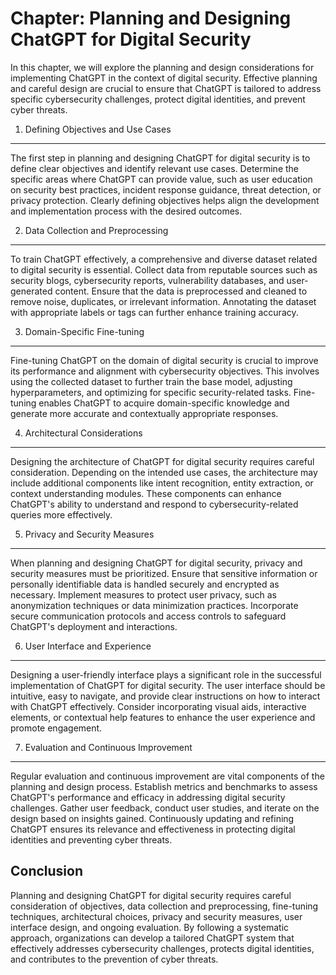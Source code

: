 Chapter: Planning and Designing ChatGPT for Digital Security
============================================================

In this chapter, we will explore the planning and design considerations for implementing ChatGPT in the context of digital security. Effective planning and careful design are crucial to ensure that ChatGPT is tailored to address specific cybersecurity challenges, protect digital identities, and prevent cyber threats.

1. Defining Objectives and Use Cases
------------------------------------

The first step in planning and designing ChatGPT for digital security is to define clear objectives and identify relevant use cases. Determine the specific areas where ChatGPT can provide value, such as user education on security best practices, incident response guidance, threat detection, or privacy protection. Clearly defining objectives helps align the development and implementation process with the desired outcomes.

2. Data Collection and Preprocessing
------------------------------------

To train ChatGPT effectively, a comprehensive and diverse dataset related to digital security is essential. Collect data from reputable sources such as security blogs, cybersecurity reports, vulnerability databases, and user-generated content. Ensure that the data is preprocessed and cleaned to remove noise, duplicates, or irrelevant information. Annotating the dataset with appropriate labels or tags can further enhance training accuracy.

3. Domain-Specific Fine-tuning
------------------------------

Fine-tuning ChatGPT on the domain of digital security is crucial to improve its performance and alignment with cybersecurity objectives. This involves using the collected dataset to further train the base model, adjusting hyperparameters, and optimizing for specific security-related tasks. Fine-tuning enables ChatGPT to acquire domain-specific knowledge and generate more accurate and contextually appropriate responses.

4. Architectural Considerations
-------------------------------

Designing the architecture of ChatGPT for digital security requires careful consideration. Depending on the intended use cases, the architecture may include additional components like intent recognition, entity extraction, or context understanding modules. These components can enhance ChatGPT's ability to understand and respond to cybersecurity-related queries more effectively.

5. Privacy and Security Measures
--------------------------------

When planning and designing ChatGPT for digital security, privacy and security measures must be prioritized. Ensure that sensitive information or personally identifiable data is handled securely and encrypted as necessary. Implement measures to protect user privacy, such as anonymization techniques or data minimization practices. Incorporate secure communication protocols and access controls to safeguard ChatGPT's deployment and interactions.

6. User Interface and Experience
--------------------------------

Designing a user-friendly interface plays a significant role in the successful implementation of ChatGPT for digital security. The user interface should be intuitive, easy to navigate, and provide clear instructions on how to interact with ChatGPT effectively. Consider incorporating visual aids, interactive elements, or contextual help features to enhance the user experience and promote engagement.

7. Evaluation and Continuous Improvement
----------------------------------------

Regular evaluation and continuous improvement are vital components of the planning and design process. Establish metrics and benchmarks to assess ChatGPT's performance and efficacy in addressing digital security challenges. Gather user feedback, conduct user studies, and iterate on the design based on insights gained. Continuously updating and refining ChatGPT ensures its relevance and effectiveness in protecting digital identities and preventing cyber threats.

Conclusion
----------

Planning and designing ChatGPT for digital security requires careful consideration of objectives, data collection and preprocessing, fine-tuning techniques, architectural choices, privacy and security measures, user interface design, and ongoing evaluation. By following a systematic approach, organizations can develop a tailored ChatGPT system that effectively addresses cybersecurity challenges, protects digital identities, and contributes to the prevention of cyber threats.
